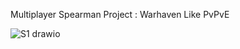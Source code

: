 Multiplayer Spearman Project : Warhaven Like PvPvE

![S1 drawio](https://github.com/Kungya/S1/assets/80544647/ae07eacc-6e78-48c8-a042-e55370002fa8)
